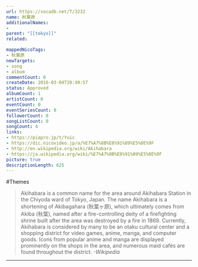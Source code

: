 ```yaml
---
url: https://vocadb.net/T/3232
name: 秋葉原
additionalNames: 
- 
parent: "[[tokyo]]"
related:

mappedNicoTags:
- 秋葉原
newTargets:
- song
- album
commentCount: 0
createDate: 2016-03-04T20:49:57
status: Approved
albumCount: 1
artistCount: 0
eventCount: 0
eventSeriesCount: 0
followerCount: 0
songListCount: 0
songCount: 4
links: 
- https://piapro.jp/t/Yuic
- https://dic.nicovideo.jp/a/%E7%A7%8B%E8%91%89%E5%8E%9F
- http://en.wikipedia.org/wiki/Akihabara
- https://ja.wikipedia.org/wiki/%E7%A7%8B%E8%91%89%E5%8E%9F
picture: true
descriptionLength: 625
---
```


#Themes

> Akihabara is a common name for the area around Akihabara Station in the Chiyoda ward of Tokyo, Japan.
The name Akihabara is a shortening of Akibagahara (秋葉ヶ原), which ultimately comes from Akiba (秋葉), named after a fire-controlling deity of a firefighting shrine built after the area was destroyed by a fire in 1869.
Currently, Akihabara is considered by many to be an otaku cultural center and a shopping district for video games, anime, manga, and computer goods.
Icons from popular anime and manga are displayed prominently on the shops in the area, and numerous maid cafés are found throughout the district.
*-Wikipedia*

---


